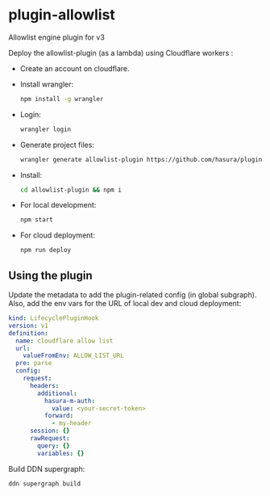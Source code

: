 # plugin-allowlist

Allowlist engine plugin for v3

Deploy the allowlist-plugin (as a lambda) using Cloudflare workers :

- Create an account on cloudflare.

- Install wrangler:

  ```sh
  npm install -g wrangler
  ```

- Login:

  ```sh
  wrangler login
  ```

- Generate project files:

  ```sh
  wrangler generate allowlist-plugin https://github.com/hasura/plugin-allowlist
  ```

- Install:

  ```sh
  cd allowlist-plugin && npm i
  ```

- For local development:

  ```sh
  npm start
  ```

- For cloud deployment:
  ```sh
  npm run deploy
  ```

## Using the plugin

Update the metadata to add the plugin-related config (in global subgraph). Also,
add the env vars for the URL of local dev and cloud deployment:

```yaml
kind: LifecyclePluginHook
version: v1
definition:
  name: cloudflare allow list
  url:
    valueFromEnv: ALLOW_LIST_URL
  pre: parse
  config:
    request:
      headers:
        additional:
          hasura-m-auth:
            value: <your-secret-token>
          forward:
            - my-header
      session: {}
      rawRequest:
        query: {}
        variables: {}
```

Build DDN supergraph:

```sh
ddn supergraph build
```
